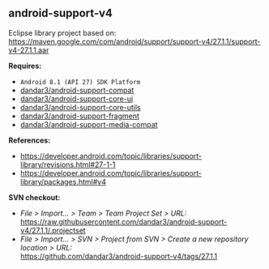 ## android-support-v4

Eclipse library project based on:<br/>
https://maven.google.com/com/android/support/support-v4/27.1.1/support-v4-27.1.1.aar

**Requires:**
- `Android 8.1 (API 27) SDK Platform`
- [dandar3/android-support-compat](https://github.com/dandar3/android-support-compat/tree/27.1.1)
- [dandar3/android-support-core-ui](https://github.com/dandar3/android-support-core-ui/tree/27.1.1)
- [dandar3/android-support-core-utils](https://github.com/dandar3/android-support-core-utils/tree/27.1.1)
- [dandar3/android-support-fragment](https://github.com/dandar3/android-support-fragment/tree/27.1.1)
- [dandar3/android-support-media-compat](https://github.com/dandar3/android-support-media-compat/tree/27.1.1)

**References:**
- https://developer.android.com/topic/libraries/support-library/revisions.html#27-1-1
- https://developer.android.com/topic/libraries/support-library/packages.html#v4

**SVN checkout:**
- _File > Import... > Team > Team Project Set > URL:_<br/>
  https://raw.githubusercontent.com/dandar3/android-support-v4/27.1.1/.projectset
- _File > Import... > SVN > Project from SVN > Create a new repository location > URL:_<br/> 
  https://github.com/dandar3/android-support-v4/tags/27.1.1